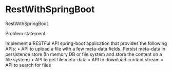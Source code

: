 # RestWithSpringBoot
RestWithSpringBoot

Problem statement:

Implement a RESTFul API spring-boot application that provides the following APIs:
• API to upload a file with a few meta-data fields. Persist meta-data in persistence store 
  (In memory DB or file system and store the content on a file system)
• API to get file meta-data
• API to download content stream 
• API to search for files 
